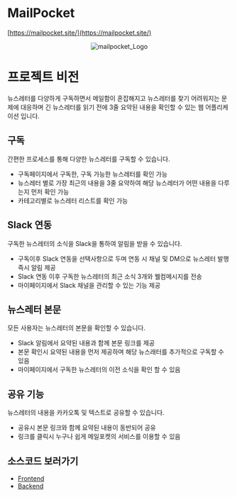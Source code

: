 # MailPocket

[https://mailpocket.site/](https://mailpocket.site/)
<p align="center">
  <img src="https://github.com/moonjunyoung/mailpocket/assets/110980148/fdbe591d-7e82-4f3c-8c0c-cb8a781e720b" alt="mailpocket_Logo">
</p>

# 프로젝트 비전
뉴스레터를 다양하게 구독하면서 메일함이 혼잡해지고 뉴스레터를 찾기 어려워지는 문제에 대응하며
긴 뉴스레터를 읽기 전에 3줄 요약된 내용을 확인할 수 있는 웹 어플리케이션 입니다.

## 구독
간편한 프로세스를 통해 다양한 뉴스레터를 구독할 수 있습니다.
- 구독페이지에서 구독한, 구독 가능한 뉴스레터를 확인 가능
- 뉴스레터 별로 가장 최근의 내용을 3줄 요약하여 해당 뉴스레터가 어떤 내용을 다루는지 먼저 확인 가능
- 카테고리별로 뉴스레터 리스트를 확인 가능

## Slack 연동
구독한 뉴스레터의 소식을 Slack을 통하여 알림을 받을 수 있습니다.
- 구독이후 Slack 연동을 선택사항으로 두며 연동 시 채널 및 DM으로 뉴스레터 발행 즉시 알림 제공
- Slack 연동 이후 구독한 뉴스레터의 최근 소식 3개와 웰컴메시지를 전송
- 마이페이지에서 Slack 채널을 관리할 수 있는 기능 제공

## 뉴스레터 본문
모든 사용자는 뉴스레터의 본문을 확인할 수 있습니다.
- Slack 알림에서 요약된 내용과 함께 본문 링크를 제공
- 본문 확인시 요약된 내용을 먼저 제공하며 해당 뉴스래터를 추가적으로 구독할 수 있음
- 마이페이지에서 구독한 뉴스레터의 이전 소식을 확인 할 수 있음

## 공유 기능
뉴스레터의 내용을 카카오톡 및 텍스트로 공유할 수 있습니다.
- 공유시 본문 링크와 함께 요약된 내용이 동반되어 공유
- 링크를 클릭시 누구나 쉽게 메일포켓의 서비스를 이용할 수 있음


## 소스코드 보러가기
- [Frontend](https://github.com/moonjunyoung/mailpocket/tree/master/frontend)
- [Backend](https://github.com/moonjunyoung/mailpocket/tree/master/backend)



